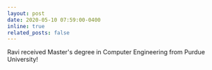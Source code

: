 ```yaml
---
layout: post
date: 2020-05-10 07:59:00-0400
inline: true
related_posts: false
---
```


Ravi received Master's degree in Computer Engineering from Purdue University!
